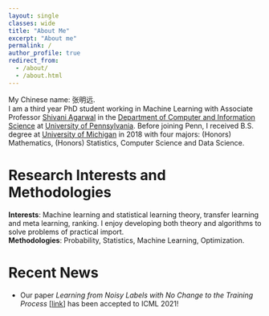 ```yaml
---
layout: single
classes: wide
title: "About Me"
excerpt: "About me"
permalink: /
author_profile: true
redirect_from: 
  - /about/
  - /about.html
---
```


My Chinese name: 张明远.<br>
I am a third year PhD student working in Machine Learning with Associate Professor [Shivani Agarwal](https://www.shivani-agarwal.net) in the [Department of Computer and Information Science](https://www.cis.upenn.edu) at [University of Pennsylvania](https://home.www.upenn.edu). Before joining Penn, I received B.S. degree at [University of Michigan](https://www.umich.edu) in 2018 with four majors: (Honors) Mathematics, (Honors) Statistics, Computer Science and Data Science.

Research Interests and Methodologies
======
**Interests**: Machine learning and statistical learning theory, transfer learning and meta learning, ranking. I enjoy developing both theory and algorithms to solve problems of practical import.<br>
**Methodologies**:  Probability, Statistics, Machine Learning, Optimization.

Recent News
======
* Our paper <em>Learning from Noisy Labels with No Change to the Training Process</em> [[link](http://proceedings.mlr.press/v139/zhang21k.html)] has been accepted to ICML 2021!<br>
